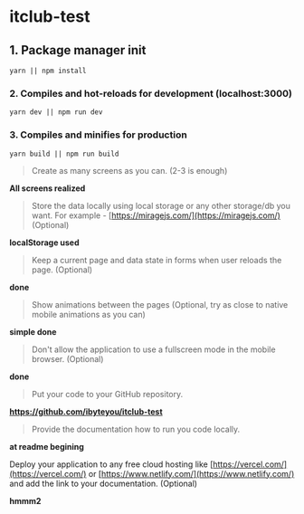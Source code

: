 # itclub-test

## 1. Package manager init
```
yarn || npm install
```

### 2. Compiles and hot-reloads for development (localhost:3000)
```
yarn dev || npm run dev
```

### 3. Compiles and minifies for production
```
yarn build || npm run build
```

> Create as many screens as you can. (2-3 is enough)

**All screens realized**

> Store the data locally using local storage or any other storage/db you want. For example - [https://miragejs.com/](https://miragejs.com/) (Optional)

**localStorage used**

> Keep a current page and data state in forms when user reloads the page. (Optional)

**done**

> Show animations between the pages (Optional, try as close to native mobile animations as you can)

**simple done**

> Don't allow the application to use a fullscreen mode in the mobile browser. (Optional)

**done**

> Put your code to your GitHub repository.

**https://github.com/ibyteyou/itclub-test**

> Provide the documentation how to run you code locally.

**at readme begining**

Deploy your application to any free cloud hosting like [https://vercel.com/](https://vercel.com/) or [https://www.netlify.com/](https://www.netlify.com/) and add the link to your documentation. (Optional)

**hmmm2**
